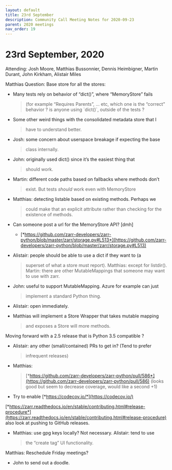 ```yaml
---
layout: default
title: 23rd September
description: Community Call Meeting Notes for 2020-09-23
parent: 2020 meetings
nav_order: 19
---
```


# 23rd September, 2020

Attending: Josh Moore, Matthias Bussonnier, Dennis Heimbigner, Martin
Durant, John Kirkham, Alistair Miles

Matthias Question: Base store for all the stores:

-   Many tests rely on behavior of “dict()”, where “MemoryStore” fails
    > (for example “Requires Parents”, … etc, which one is the “correct”
    > behavior ? is anyone using \`dict()\`, outside of the tests ?

-   Some other weird things with the consolidated metadata store that I
    > have to understand better.

-   Josh: some concern about userspace breakage if expecting the base
    > class internally.

-   John: originally used dict() since it’s the easiest thing that
    > should work.

-   Martin: different code paths based on fallbacks where methods don’t
    > exist. But tests *should* work even with MemoryStore

-   Matthias: detecting listable based on existing methods. Perhaps we
    > could make that an explicit attribute rather than checking for the
    > existence of methods.

-   Can someone post a url for the MemoryStore API? \[dmh\]

    -   [*https://github.com/zarr-developers/zarr-python/blob/master/zarr/storage.py#L513*](https://github.com/zarr-developers/zarr-python/blob/master/zarr/storage.py#L513)

-   Alistair: people should be able to use a dict if they want to (a
    > superset of what a store must report). Matthias: except for
    > listdir(). Martin: there are other MutableMappings that someone
    > may want to use with zarr.

-   John: useful to support MutableMapping. Azure for example can just
    > implement a standard Python thing.

-   Alistair: open immediately.

-   Matthias will implement a Store Wrapper that takes mutable mapping
    > and exposes a Store will more methods.

Moving forward with a 2.5 release that is Python 3.5 compatible ?

-   Alistair: any other (small/contained) PRs to get in? (Tend to prefer
    > infrequent releases)

-   Matthias:
    > [*https://github.com/zarr-developers/zarr-python/pull/586*](https://github.com/zarr-developers/zarr-python/pull/586)
    > (looks good but seem to decrease coverage, would like a second +1)

-   Try to enable [*https://codecov.io/*](https://codecov.io/)

[*https://zarr.readthedocs.io/en/stable/contributing.html#release-procedure*](https://zarr.readthedocs.io/en/stable/contributing.html#release-procedure)
also look at pushing to GitHub releases.

-   Matthias: use gpg keys locally? Not necessary. Alistair: tend to use
    > the “create tag” UI functionality.

Matthias: Reschedule Friday meetings?

-   John to send out a doodle.

